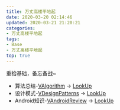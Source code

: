 ```yaml
---
title: 万丈高楼平地起
date: 2020-03-20 02:14:46
updated: 2020-03-21 21:20:21
categories:
- 万丈高楼平地起
tags:
- Base
- 万丈高楼平地起
top: true
---
```


重拾基础，备忘备战~

- 算法总结-[VAlgorithm](https://github.com/CodePoem/VAlgorithm) -> [LookUp](https://dreamcodepoem.xyz/VAlgorithm/#/)
- 设计模式-[VDesignPatterns](https://github.com/CodePoem/VDesignPatterns) -> [LookUp](https://dreamcodepoem.xyz/VDesignPatterns/#/)
- Android知识-[VAndroidReview](https://github.com/CodePoem/VAndroidReview) -> [LookUp](https://dreamcodepoem.xyz/VAndroidReview/#/)
